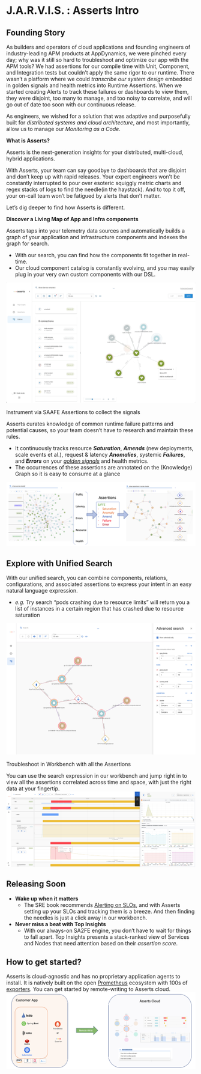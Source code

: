 # J.A.R.V.I.S. : Asserts Intro

## Founding Story <a id="AssertsIntro-FoundingStory"></a>

As builders and operators of cloud applications and founding engineers of industry-leading APM products at AppDynamics, we were pinched every day; why was it still so hard to troubleshoot and optimize our app with the APM tools? We had assertions for our compile time with Unit, Component, and Integration tests but couldn’t apply the same rigor to our runtime. There wasn’t a platform where we could _transcribe our system design_ embedded in golden signals and health metrics into Runtime Assertions. When we started creating Alerts to track these failures or dashboards to view them, they were disjoint, too many to manage, and too noisy to correlate, and will go out of date too soon with our continuous release.

As engineers, we wished for a solution that was adaptive and purposefully built for _distributed systems and cloud architecture_, and most importantly, allow us to manage our _Monitoring as a Code_.

**What is Asserts?** 

Asserts is the next-generation insights for your distributed, multi-cloud, hybrid applications.

With Asserts, your team can say goodbye to dashboards that are disjoint and don’t keep up with rapid releases. Your expert engineers won’t be constantly interrupted to pour over esoteric squiggly metric charts and regex stacks of logs to find the needle\(in the haystack\). And to top it off, your on-call team won’t be fatigued by alerts that don’t matter.

Let’s dig deeper to find how Asserts is different.

**Discover a Living Map of App and Infra components**

Asserts taps into your telemetry data sources and automatically builds a graph of your application and infrastructure components and indexes the graph for search.

* With our search, you can find how the components fit together in real-time.
* Our cloud component catalog is constantly evolving, and you may easily plug in your very own custom components with our DSL.

![](.gitbook/assets/1068400769.gif)

Instrument via SAAFE Assertions to collect the signals

Asserts curates knowledge of common runtime failure patterns and potential causes, so your team doesn’t have to research and maintain these rules.

* It continuously tracks resource _**Saturation**_, _**Amends**_ \(new deployments, scale events et al.\), request & latency _**Anomalies**_, systemic _**Failures**_, and _**Errors**_ on your [_golden signals_](https://sre.google/sre-book/monitoring-distributed-systems/) and health metrics.
* The occurrences of these assertions are annotated on the \(Knowledge\) Graph so it is easy to consume at a glance

![](.gitbook/assets/1066139716.png)

## Explore with Unified Search <a id="AssertsIntro-ExplorewithUnifiedSearch"></a>

With our unified search, you can combine components, relations, configurations, and associated assertions to express your intent in an easy natural language expression.

* _e.g._ Try search “pods crashing due to resource limits” will return you a list of instances in a certain region that has crashed due to resource saturation

![](.gitbook/assets/1103954136.png)

Troubleshoot in Workbench with all the Assertions

You can use the search expression in our workbench and jump right in to view all the assertions correlated across time and space, with just the right data at your fingertip.![](.gitbook/assets/1049264134.png)

## Releasing Soon <a id="AssertsIntro-ReleasingSoon"></a>

* **Wake up when it matters**
  * The SRE book recommends [Alerting on SLOs](https://sre.google/workbook/alerting-on-slos/), and with Asserts setting up your SLOs and tracking them is a breeze. And then finding the needles is just a click away in our workbench.
* **Never miss a beat with Top Insights**
  * With our always-on SA2FE engine, you don’t have to wait for things to fall apart. Top Insights presents a stack-ranked view of Services and Nodes that need attention based on their _assertion score_.

## How to get started? <a id="AssertsIntro-Howtogetstarted?"></a>

Asserts is cloud-agnostic and has no proprietary application agents to install. It is natively built on the open [Prometheus](https://prometheus.io/) ecosystem with 100s of [exporters](https://prometheus.io/docs/instrumenting/exporters/). You can get started by remote-writing to Asserts cloud.![](.gitbook/assets/1049362470.png)

